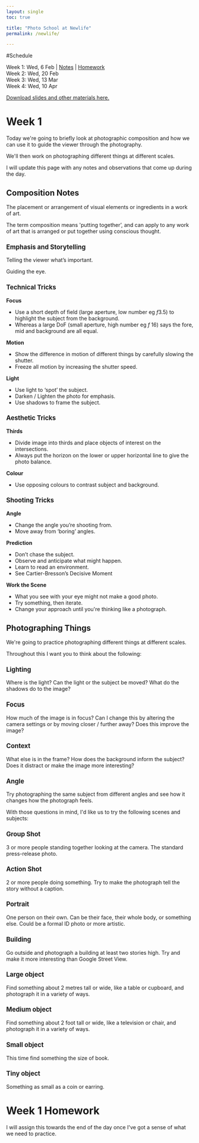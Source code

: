```yaml
---
layout: single
toc: true

title: "Photo School at Newlife"
permalink: /newlife/

---
```


<style>h3{ font-size: 1.2em;} h2{font-size: 1.5em;}</style>

#Schedule

Week 1: Wed, 6 Feb | [Notes](#week-1) | [Homework](#week-1-homework)  
Week 2: Wed, 20 Feb    
Week 3: Wed, 13 Mar    
Week 4: Wed, 10 Apr    

[Download slides and other materials here.](https://www.dropbox.com/sh/88ts51jix1pkd02/AAB1U2nnIcWRz9Nqb_uJOPWxa?dl=0)

# Week 1

Today we're going to briefly look at photographic composition and how we can use it to guide the viewer through the photography. 

We'll then work on photographing different things at different scales. 

I will update this page with any notes and observations that come up during the day. 

## Composition Notes

The placement or arrangement of visual elements or ingredients in a work of art.

The term composition means 'putting together’, and can apply to any work of art that is arranged or put together using conscious thought.

### Emphasis and Storytelling

Telling the viewer what’s important. 

Guiding the eye.

### Technical Tricks

**Focus**

* Use a short depth of field (large aperture, low number eg *f*3.5) to highlight the subject from the background. 
* Whereas a large DoF (small aperture, high number eg *f* 16) says the fore, mid and background are all equal. 

**Motion**

* Show the difference in motion of different things by carefully slowing the shutter. 
* Freeze all motion by increasing the shutter speed. 

**Light**

* Use light to ‘spot’ the subject.
* Darken / Lighten the photo for emphasis.
* Use shadows to frame the subject.

### Aesthetic Tricks

**Thirds**

- Divide image into thirds and place objects of interest on the intersections.
- Always put the horizon on the lower or upper horizontal line to give the photo balance. 

**Colour**

- Use opposing colours to contrast subject and background.

### Shooting Tricks

**Angle**

* Change the angle you’re shooting from. 
* Move away from ‘boring’ angles.

**Prediction**

* Don’t chase the subject. 
* Observe and anticipate what might happen.
* Learn to read an environment.
* See Cartier-Bresson’s Decisive Moment

**Work the Scene**

* What you see with your eye might not make a good photo. 
* Try something, then iterate. 
* Change your approach until you're thinking like a photograph.

## Photographing Things

We're going to practice photographing different things at different scales. 

Throughout this I want you to think about the following:

### Lighting

Where is the light? Can the light or the subject be moved? What do the shadows do to the image? 

### Focus 

How much of the image is in focus? Can I change this by altering the camera settings or by moving closer / further away? Does this improve the image? 

### Context

What else is in the frame? How does the background inform the subject? Does it distract or make the image more interesting? 

### Angle 

Try photographing the same subject from different angles and see how it changes how the photograph feels. 

With those questions in mind, I'd like us to try the following scenes and subjects:

### Group Shot

3 or more people standing together looking at the camera. The standard press-release photo. 

### Action Shot

2 or more people doing something. Try to make the photograph tell the story without a caption. 

### Portrait

One person on their own. Can be their face, their whole body, or something else. Could be a formal ID photo or more artistic. 

### Building

Go outside and photograph a building at least two stories high. Try and make it more interesting than Google Street View.

### Large object

Find something about 2 metres tall or wide, like a table or cupboard, and photograph it in a variety of ways. 

### Medium object

Find something about 2 foot tall or wide, like a television or chair, and photograph it in a variety of ways.

### Small object

This time find something the size of book. 

### Tiny object

Something as small as a coin or earring. 

# Week 1 Homework

I will assign this towards the end of the day once I've got a sense of what we need to practice. 


 




